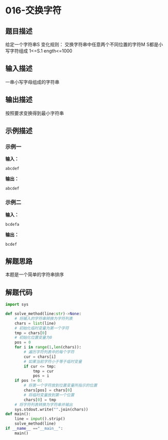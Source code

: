 # 016-交换字符

## 题目描述

给定一个字符串S
变化规则：
交换字符串中任意两个不同位置的字符M
S都是小写字符组成
1<=S.1 ength<=1000

## 输入描述

一串小写字母组成的字符串

## 输出描述

按照要求变换得到最小字符串

## 示例描述

### 示例一

**输入：**
```text
abcdef
```

**输出：**
```text
abcdef
```

### 示例二

**输入：**

```text
bcdefa
```

**输出：**

```text
bcdef
```

## 解题思路

本题是一个简单的字符串排序

## 解题代码

```python
import sys

def solve_method(line:str)->None:
    # 将输入的字符串转换为字符列表 
    chars = list(line)
    # 初始化临时变量为第一个字符
    tmp = chars[0]
    # 初始化位置变量为0
    pos = 0
    for i in range(1,len(chars)):
        # 遍历字符列表中的每个字符
        cur = chars[i]
        # 如果当前字符小于等于临时变量
        if cur <= tmp:
            tmp = cur
            pos = i
    if pos != 0:
        # 将第一个字符放到位置变量所指示的位置
        chars[pos] = chars[0]
        # 将临时变量放到第一个位置
        chars[0] = tmp
    # 将字符列表转换为字符串并输出
    sys.stdout.write("".join(chars))
def main():
    line = input().strip()
    solve_method(line)
if __name__ =="__main__":
    main()
```

